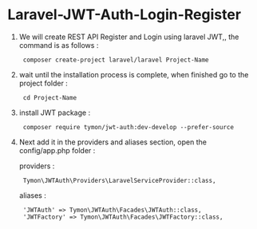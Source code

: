 # Laravel-JWT-Auth-Login-Register

1. We will create REST API Register and Login using laravel JWT,, the command is as follows :
    
        composer create-project laravel/laravel Project-Name
  
2. wait until the installation process is complete, when finished go to the project folder :

        cd Project-Name
  
3. install JWT package :

        composer require tymon/jwt-auth:dev-develop --prefer-source
  
4. Next add it in the providers and aliases section, open the config/app.php folder :
    
    providers : 
    
        Tymon\JWTAuth\Providers\LaravelServiceProvider::class,
  
    aliases : 
    
        'JWTAuth' => Tymon\JWTAuth\Facades\JWTAuth::class,
        'JWTFactory' => Tymon\JWTAuth\Facades\JWTFactory::class,
  



